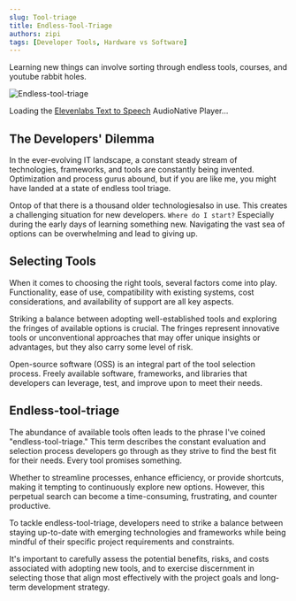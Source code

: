 ```yaml
---
slug: Tool-triage
title: Endless-Tool-Triage
authors: zipi
tags: [Developer Tools, Hardware vs Software]
---
```


Learning new things can involve sorting through endless tools, courses, and youtube rabbit holes. 

![Endless-tool-triage](/img/tool.png)


<div id="elevenlabs-audionative-widget" data-height="90" data-width="100%" data-frameborder="no" data-scrolling="no" data-publicuserid="1ea4904a1504980e57bc4333086a81b3a138c442c37817d36d84f5c859f5bb9a" data-playerurl="https://elevenlabs.io/player/index.html" data-small="True" data-textcolor="rgba(0, 0, 0, 1.0)" data-backgroundcolor="rgba(255, 255, 255, 1.0)" >Loading the <a href="https://elevenlabs.io/text-to-speech" target="_blank" rel="noopener">Elevenlabs Text to Speech</a> AudioNative Player...</div><script src="https://elevenlabs.io/player/audioNativeHelper.js" type="text/javascript"></script>

<!--truncate-->

## The Developers' Dilemma

In the ever-evolving IT landscape, a constant steady stream of technologies, frameworks, and tools are constantly being invented. Optimization and process gurus abound, but if you are like me, you might have landed at a state of endless tool triage. 

Ontop of that there is a thousand older technologiesalso in use. This creates a challenging situation for new developers. 
```Where do I start?``` 
Especially during the early days of learning something new. Navigating the vast sea of options can be overwhelming and lead to giving up. 


## Selecting Tools 

When it comes to choosing the right tools, several factors come into play. Functionality, ease of use, compatibility with existing systems, cost considerations, and availability of support are all key aspects. 

Striking a balance between adopting well-established tools and exploring the fringes of available options is crucial. The fringes represent innovative tools or unconventional approaches that may offer unique insights or advantages, but they also carry some level of risk.

Open-source software (OSS) is an integral part of the  tool selection process. Freely available software, frameworks, and libraries that developers can leverage, test, and improve upon to meet their needs. 

## Endless-tool-triage 

The abundance of available tools often leads to the phrase I've coined "endless-tool-triage." This term describes the constant evaluation and selection process developers go through as they strive to find the best fit for their needs. Every tool promises something. 

Whether to streamline processes, enhance efficiency, or provide shortcuts, making it tempting to continuously explore new options. However, this perpetual search can become a time-consuming, frustrating, and counter productive. 

To tackle endless-tool-triage, developers need to strike a balance between staying up-to-date with emerging technologies and frameworks while being mindful of their specific project requirements and constraints. 

It's important to carefully assess the potential benefits, risks, and costs associated with adopting new tools, and to exercise discernment in selecting those that align most effectively with the project goals and long-term development strategy.